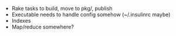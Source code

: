 * Rake tasks to build, move to pkg/, publish
* Executable needs to handle config somehow (~/.insulinrc maybe)
* Indexes
* Map/reduce somewhere?
